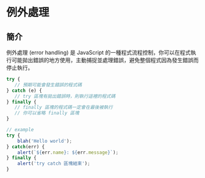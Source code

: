 # 例外處理

## 簡介

例外處理 (error handling) 是 JavaScript 的一種程式流程控制，你可以在程式執行可能拋出錯誤的地方使用，主動捕捉並處理錯誤，避免整個程式因為發生錯誤而停止執行。

```javascript
try {
   // 預期可能會發生錯誤的程式碼
} catch (e) {
   // try 區塊有拋出錯誤時，則執行這裡的程式碼
} finally {
   // finally 區塊的程式碼一定會在最後被執行
   // 你可以省略 finally 區塊
}

// example
try {
    blah('Hello world');
} catch(err) {
    alert(`${err.name}: ${err.message}`);
} finally {
    alert('try catch 區塊結束');
}
```
